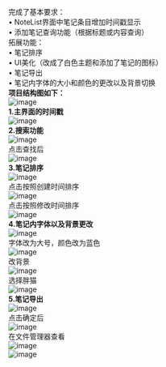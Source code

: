 完成了基本要求：  
• NoteList界面中笔记条目增加时间戳显示  
• 添加笔记查询功能（根据标题或内容查询）  
拓展功能：  
• 笔记排序  
• UI美化（改成了白色主题和添加了笔记的图标）  
• 笔记导出  
• 笔记内字体的大小和颜色的更改以及背景切换  
**项目结构图如下：**    
![image](./1.png)  
**1.主界面的时间戳**    
![image](./2.png)  
**2.搜索功能**  
![image](./3.png)  
点击查找后  
![image](./4.png)  
**3.笔记排序**  
![image](./5.png)  
点击按照创建时间排序  
![image](./6.png)  
点击按照修改时间排序  
![image](./7.png)  
**4.笔记内字体以及背景更改**  
![image](./8.png)  
字体改为大号，颜色改为蓝色  
![image](./9.png)  
改背景  
![image](./10.png)  
选择胖猫  
![image](./11.png)  
**5.笔记导出**  
![image](./12.png)  
点击确定后  
![image](./13.png)  
在文件管理器查看  
![image](./14.png)  
![image](./15.png)  
